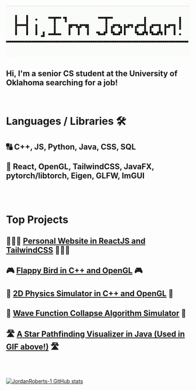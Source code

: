 ![Alt Text](namepathfinding.gif)

## Hi, I'm a senior CS student at the University of Oklahoma searching for a job!

<br />

# Languages / Libraries 🛠

## 🔠 C++, JS, Python, Java, CSS, SQL

## 🚀 React, OpenGL, TailwindCSS, JavaFX, pytorch/libtorch, Eigen, GLFW, ImGUI

<br /><br />

# Top Projects

## 👨🏻‍💻 [Personal Website in ReactJS and TailwindCSS](jordanrobertsdeveloper.com) 👨🏻‍💻

## 🎮 [Flappy Bird in C++ and OpenGL](https://github.com/JordanRoberts-1/OpenGL-FlappyBird) 🎮

## 🧲 [2D Physics Simulator in C++ and OpenGL](https://github.com/JordanRoberts-1/2DPhysicsSimulator) 🧲

## 🌊 [Wave Function Collapse Algorithm Simulator](https://github.com/JordanRoberts-1/wave-function-collapse) 🌊

## 🛣️ [A Star Pathfinding Visualizer in Java (Used in GIF above!)](https://github.com/JordanRoberts-1/AStarPathFinding) 🛣️

<br /><br />

[![JordanRoberts-1 GitHub stats](https://github-readme-stats.vercel.app/api?username=jordanroberts-1)](https://github.com/anuraghazra/github-readme-stats)
